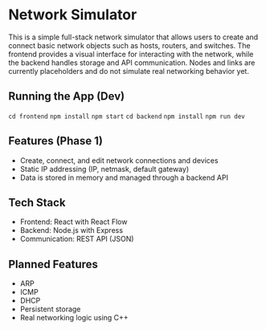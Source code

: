 # Network Simulator

This is a simple full-stack network simulator that allows users to create and connect basic network objects such as hosts, routers, and switches. The frontend provides a visual interface for interacting with the network, while the backend handles storage and API communication. Nodes and links are currently placeholders and do not simulate real networking behavior yet.

## Running the App (Dev)
`cd frontend`
`npm install`
`npm start`
`cd backend`
`npm install`
`npm run dev`

## Features (Phase 1)
- Create, connect, and edit network connections and devices
- Static IP addressing (IP, netmask, default gateway)
- Data is stored in memory and managed through a backend API

## Tech Stack
- Frontend: React with React Flow
- Backend: Node.js with Express
- Communication: REST API (JSON)

## Planned Features
- ARP
- ICMP
- DHCP
- Persistent storage
- Real networking logic using C++